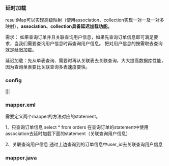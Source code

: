 ### 延时加载

resultMap可以实现高级映射（使用association、collection实现一对一及一对多映射），**association、collection具备延迟加载功能。**

需求：
如果查询订单并且关联查询用户信息，如果先查询订单信息即可满足要求，当我们需要查询用户信息时再查询用户信息。
把对用户信息的按需取去查询就是延迟加载。

延迟加载：先从单表查询、需要时再从关联表去关联查询，大大提高数据库性能，因为查询单表要比关联查询多表速度要快。

### config

|||

### mapper.xml
需要定义两个mapper的方法对应的statement。

1、只查询订单信息
select * from orders
在查询订单的statement中使用association去延时加载下面的statement（关联查询用户信息）

2、关联查询用户信息
    通过上边查询到的订单信息中user_id去关联查询用户信息

### mapper.java




























